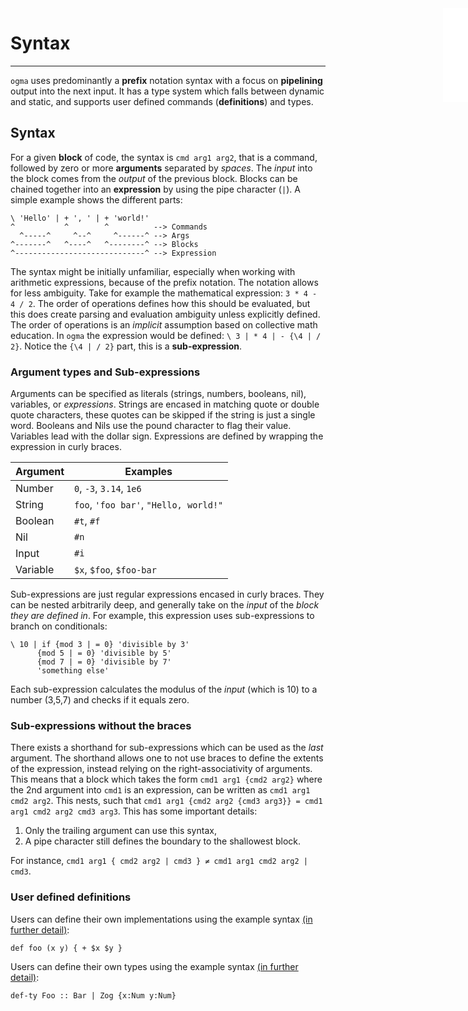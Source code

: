 <iframe src="/.ibox.html?raw=true" style="border:none; position:fixed; width:40px; right:0; z-index=999;"></iframe>

# Syntax
---

`ogma` uses predominantly a **prefix** notation syntax with a focus on **pipelining** output
into the next input. It has a type system which falls between dynamic and static, and
supports user defined commands (**definitions**) and types.

## Syntax
For a given **block** of code, the syntax is `cmd arg1 arg2`, that is
a command, followed by zero or more **arguments** separated by _spaces_.
The _input_ into the block comes from the _output_ of the previous block. Blocks can be
chained together into an **expression** by using the pipe character (`|`).
A simple example shows the different parts:
```plaintext
\ 'Hello' | + ', ' | + 'world!'
^           ^        ^          --> Commands
  ^-----^     ^--^     ^------^ --> Args
^-------^   ^----^   ^--------^ --> Blocks
^-----------------------------^ --> Expression 
```

The syntax might be initially unfamiliar, especially when working with arithmetic
expressions, because of the prefix notation. The notation allows for less ambiguity. Take
for example the mathematical expression: `3 * 4 - 4 / 2`. The order of operations defines
how this should be evaluated, but this does create parsing and evaluation ambiguity unless
explicitly defined. The order of operations is an _implicit_ assumption based on
collective math education. In `ogma` the expression would be defined: `\ 3 | * 4 | - {\4 |
/ 2}`. Notice the `{\4 | / 2}` part, this is a **sub-expression**.

### Argument types and Sub-expressions
Arguments can be specified as literals (strings, numbers, booleans, nil), variables, or
_expressions_. Strings are encased in matching quote or double quote characters, these quotes can
be skipped if the string is just a single word. Booleans and Nils use the pound character to flag their
value. Variables lead with the dollar sign. Expressions are defined by wrapping the expression in
curly braces.

| Argument | Examples         |
| -------- | ---------------- |
| Number   | `0`, `-3`, `3.14`, `1e6` |
| String   | `foo`, `'foo bar'`, `"Hello, world!"` |
| Boolean  | `#t`, `#f` |
| Nil      | `#n` |
| Input    | `#i` |
| Variable | `$x`, `$foo`, `$foo-bar` |

Sub-expressions are just regular expressions encased in curly braces. They can be nested
arbitrarily deep, and generally take on the _input_ of the _block they are defined in_. For
example, this expression uses sub-expressions to branch on conditionals:

```plaintext
\ 10 | if {mod 3 | = 0} 'divisible by 3'
	  {mod 5 | = 0} 'divisible by 5'
	  {mod 7 | = 0} 'divisible by 7'
	  'something else'
```

Each sub-expression calculates the modulus of the _input_ (which is 10) to a number (3,5,7) and
checks if it equals zero.

### Sub-expressions without the braces
There exists a shorthand for sub-expressions which can be used as the _last_ argument. The
shorthand allows one to not use braces to define the extents of the expression, instead relying on
the right-associativity of arguments. This means that a block which takes the form `cmd1 arg1 {cmd2
arg2}` where the 2nd argument into `cmd1` is an expression, can be written as `cmd1 arg1 cmd2 arg2`.
This nests, such that `cmd1 arg1 {cmd2 arg2 {cmd3 arg3}} = cmd1 arg1 cmd2 arg2 cmd3 arg3`. This has
some important details:
1. Only the trailing argument can use this syntax,
2. A pipe character still defines the boundary to the shallowest block.

For instance, `cmd1 arg1 { cmd2 arg2 | cmd3 } ≠ cmd1 arg1 cmd2 arg2 | cmd3`.

### User defined definitions
Users can define their own implementations using the example syntax [(in further
detail)](#user-defined-implementations):
```plaintext
def foo (x y) { + $x $y }
```

Users can define their own types using the example syntax [(in further
detail)](#user-defined-types):
```plaintext
def-ty Foo :: Bar | Zog {x:Num y:Num}
```

